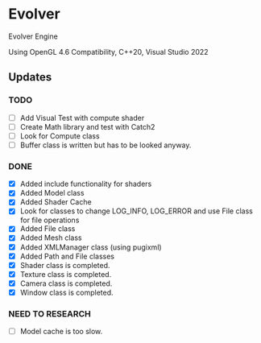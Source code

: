 # Evolver
Evolver Engine

Using OpenGL 4.6 Compatibility, C++20, Visual Studio 2022

## Updates
### TODO
- [ ] Add Visual Test with compute shader
- [ ] Create Math library and test with Catch2
- [ ] Look for Compute class
- [ ] Buffer class is written but has to be looked anyway.
### DONE
- [x] Added include functionality for shaders
- [x] Added Model class
- [x] Added Shader Cache
- [x] Look for classes to change LOG_INFO, LOG_ERROR and use File class for file operations
- [x] Added File class
- [x] Added Mesh class
- [x] Added XMLManager class (using pugixml)
- [x] Added Path and File classes
- [x] Shader class is completed.
- [x] Texture class is completed.
- [x] Camera class is completed.
- [x] Window class is completed.
### NEED TO RESEARCH
- [ ] Model cache is too slow.